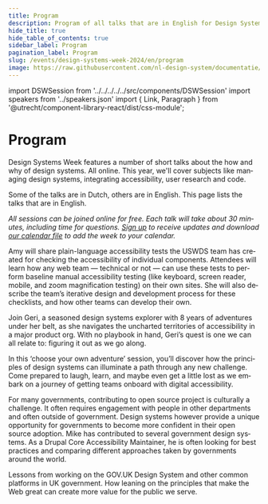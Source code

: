```yaml
---
title: Program
description: Program of all talks that are in English for Design Systems Week 2024.
hide_title: true
hide_table_of_contents: true
sidebar_label: Program
pagination_label: Program
slug: /events/design-systems-week-2024/en/program
image: https://raw.githubusercontent.com/nl-design-system/documentatie/assets/dsw-24-en.png
---
```


import DSWSession from '../../../../../src/components/DSWSession'
import speakers from '../speakers.json'
import { Link, Paragraph } from '@utrecht/component-library-react/dist/css-module';

<div lang="en">

# Program

<Paragraph lead>
  Design Systems Week features a number of short talks about the how and why of design systems. All online. This year, we'll cover subjects like managing design systems, integrating accessibility, user research and code.
</Paragraph>

Some of the talks are in Dutch, others are in English. This page lists the talks that are in English.

_All sessions can be joined online for free. Each talk will take about 30 minutes, including time for questions. [Sign up](/events/design-systems-week/sign-up) to receive updates and download [our calendar file](/dsweek-2024/dsweek-2024.ics) to add the week to your calendar._

<DSWSession title="Using USWDS Accessibility Tests to Develop Accessibility Skills Across Government Teams" speakers={[speakers.AmyCole]} lang="en" organisation="US Web Design System">

Amy will share plain-language accessibility tests the USWDS team has created for checking the accessibility of individual components. Attendees will learn how any web team — technical or not — can use these tests to perform baseline manual accessibility testing (like keyboard, screen reader, mobile, and zoom magnification testing) on their own sites. She will also describe the team’s iterative design and development process for these checklists, and how other teams can develop their own.

</DSWSession>

<DSWSession title="Design Systems: Choose your own adventure" speakers={[speakers.GeriReid]} organisation="Just Eat Takeaway" lang="en">

Join Geri, a seasoned design systems explorer with 8 years of adventures under her belt, as she navigates the uncharted territories of accessibility in a major product org. With no playbook in hand, Geri’s quest is one we can all relate to: figuring it out as we go along.

In this ‘choose your own adventure’ session, you’ll discover how the principles of design systems can illuminate a path through any new challenge. Come prepared to laugh, learn, and maybe even get a little lost as we embark on a journey of getting teams onboard with digital accessibility.

</DSWSession>

<DSWSession title="Advantages to working in the open with government design systems" speakers={[speakers.MikeGifford]} organisation="Civic Actions" lang="en">

For many governments, contributing to open source project is culturally a challenge. It often requires engagement with people in other departments and often outside of government. Design systems however provide a unique opportunity for governments to become more confident in their open source adoption. Mike has contributed to several government design systems. As a Drupal Core Accessibility Maintainer, he is often looking for best practices and comparing different approaches taken by governments around the world.

</DSWSession>

<DSWSession title="Common direction, boring magic" speakers={[speakers.SteveMesser]} organisation="GOV.UK" lang="en">

Lessons from working on the GOV.‌UK Design System and other common platforms in UK government. How leaning on the principles that make the Web great can create more value for the public we serve.

</DSWSession>

</div>
